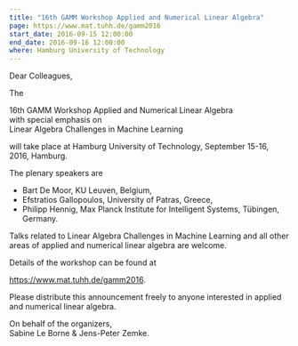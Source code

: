 ```yaml
---
title: "16th GAMM Workshop Applied and Numerical Linear Algebra"
page: https://www.mat.tuhh.de/gamm2016
start_date: 2016-09-15 12:00:00
end_date: 2016-09-16 12:00:00
where: Hamburg University of Technology
---
```

Dear Colleagues,

The  
  
   16th GAMM Workshop Applied and Numerical Linear Algebra  
                 with special emphasis on  
       Linear Algebra Challenges in Machine Learning  
  
will take place at Hamburg University of Technology, September 15-16,
2016, Hamburg.

The plenary speakers are

  - Bart De Moor, KU Leuven, Belgium,  
 - Efstratios Gallopoulos, University of Patras, Greece,  
 - Philipp Hennig, Max Planck Institute for Intelligent Systems, T&uuml;bingen, Germany.  

Talks related to Linear Algebra Challenges in Machine Learning and all
other areas of applied and numerical linear algebra are welcome.

Details of the workshop can be found at  
  
<https://www.mat.tuhh.de/gamm2016>.  
  
Please distribute this announcement freely to anyone interested in
applied and numerical linear algebra.  

On behalf of the organizers,  
Sabine Le Borne & Jens-Peter Zemke.  
